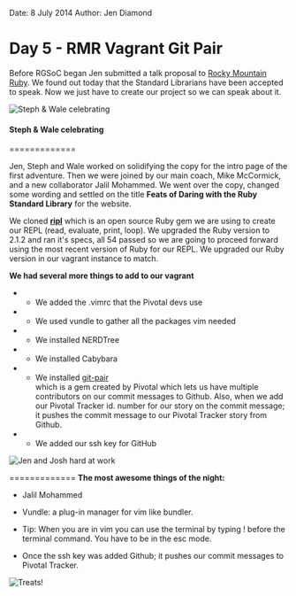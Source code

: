 Date: 8 July 2014
Author: Jen Diamond

# Day 5 - RMR Vagrant Git Pair

Before RGSoC began Jen submitted a talk proposal to [Rocky Mountain Ruby](http://rockymtnruby.com/).
 We found out today that the Standard Librarians have been accepted to speak. 
Now we just have to create our project so we can speak about it.

![Steph & Wale celebrating](/attachments/070814-steph-wale.jpg)
#### Steph & Wale celebrating
=============

Jen, Steph and Wale worked on solidifying the copy for the intro page of 
the first adventure. Then we were joined by our main coach, Mike McCormick, 
and a new collaborator Jalil Mohammed. We went over the copy, 
changed some wording and settled on the title **Feats of Daring with the 
Ruby Standard Library** for the website.

We cloned [**ripl**](https://github.com/cldwalker/ripl) which is an open source Ruby gem we are using to create 
our REPL (read, evaluate, print, loop). We upgraded the Ruby version to 
2.1.2 and ran it's specs, all 54 passed so we are going to proceed 
forward using the most recent version of Ruby for our REPL. We upgraded 
our Ruby version in our vagrant instance to match.

**We had several more things to add to our vagrant**

+    * We added the .vimrc that the Pivotal devs use
+    * We used vundle to gather all the packages vim needed
+    * We installed NERDTree
+    * We installed Cabybara
+    * We installed [git-pair](https://github.com/pivotal/git_scripts)  
         which is a gem created by Pivotal which lets us have multiple contributors 
on our commit messages to Github. Also, when we add our Pivotal Tracker id. 
number for our story on the commit message; it pushes the commit message 
to our Pivotal Tracker story from Github.  
+    * We added our ssh key for GitHub

![Jen and Josh hard at work](/attachments/7-9_jenandjosh.jpg)

=============
**The most awesome things of the night:**

+ Jalil Mohammed

+ Vundle: a plug-in manager for vim like bundler.

+ Tip: When you are in vim you can use the terminal by typing ! before the terminal 
command. You have to be in the esc mode.

+ Once the ssh key was added Github; it pushes our commit messages to Pivotal Tracker.

![Treats!](/attachments/7-9_treats.jpg)